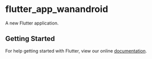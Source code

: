 # flutter_app_wanandroid

A new Flutter application.

## Getting Started

For help getting started with Flutter, view our online
[documentation](https://flutter.io/).
